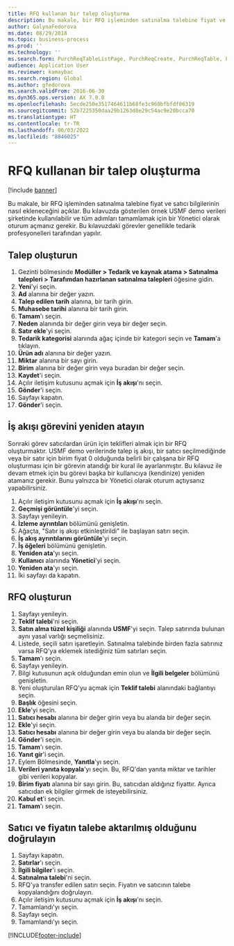 ```yaml
---
title: RFQ kullanan bir talep oluşturma
description: Bu makale, bir RFQ işleminden satınalma talebine fiyat ve satıcı bilgilerinin nasıl ekleneceğini açıklar.
author: GalynaFedorova
ms.date: 08/29/2018
ms.topic: business-process
ms.prod: ''
ms.technology: ''
ms.search.form: PurchReqTableListPage, PurchReqCreate, PurchReqTable, PurchReqLineRelatedDocuments, EcoResCategorySingleLookup, PurchReqWorkflowDropDialog, WorkflowSubmitDialog, WorkflowStatus, WorkflowWorkItemActionDialog, WorkflowUserListLookup, PurchReqCopyRFQ, SysDataAreaSelectLookup, PurchRFQCaseTable, PurchRFQEditLines, PurchRFQReplyTable, UnitOfMeasureLookup
audience: Application User
ms.reviewer: kamaybac
ms.search.region: Global
ms.author: gfedorova
ms.search.validFrom: 2016-06-30
ms.dyn365.ops.version: AX 7.0.0
ms.openlocfilehash: 5ecde250e3517464611b68fe3c960bfbfdf06319
ms.sourcegitcommit: 52b7225350daa29b1263d8e29c54ac9e20bcca70
ms.translationtype: HT
ms.contentlocale: tr-TR
ms.lasthandoff: 06/03/2022
ms.locfileid: "8846025"
---
```

# <a name="create-a-requisition-that-uses-an-rfq"></a>RFQ kullanan bir talep oluşturma

[!include [banner](../../includes/banner.md)]

Bu makale, bir RFQ işleminden satınalma talebine fiyat ve satıcı bilgilerinin nasıl ekleneceğini açıklar. Bu kılavuzda gösterilen örnek USMF demo verileri şirketinde kullanılabilir ve tüm adımları tamamlamak için bir Yönetici olarak oturum açmanız gerekir. Bu kılavuzdaki görevler genellikle tedarik profesyonelleri tarafından yapılır.


## <a name="create-a-requisition"></a>Talep oluşturun
1. Gezinti bölmesinde **Modüller > Tedarik ve kaynak atama > Satınalma talepleri > Tarafımdan hazırlanan satınalma talepleri** öğesine gidin.
2. **Yeni**'yi seçin.
3. **Ad** alanına bir değer yazın.
4. **Talep edilen tarih** alanına, bir tarih girin.
5. **Muhasebe tarihi** alanına bir tarih girin.
6. **Tamam**'ı seçin.
7. **Neden** alanında bir değer girin veya bir değer seçin.
8. **Satır ekle**'yi seçin.
9. **Tedarik kategorisi** alanında ağaç içinde bir kategori seçin ve **Tamam**'a tıklayın.
10. **Ürün adı** alanına bir değer yazın.
11. **Miktar** alanına bir sayı girin.
12. **Birim** alanına bir değer girin veya buradan bir değer seçin.
13. **Kaydet**'i seçin.
14. Açılır iletişim kutusunu açmak için **İş akışı**'nı seçin.
15. **Gönder**'i seçin.
16. Sayfayı kapatın.
17. **Gönder**'i seçin.

## <a name="reassign-a-workflow-task"></a>İş akışı görevini yeniden atayın
Sonraki görev satıcılardan ürün için teklifleri almak için bir RFQ oluşturmaktır. USMF demo verilerinde talep iş akışı, bir satıcı seçilmediğinde veya bir satır için birim fiyat 0 olduğunda belirli bir çalışana bir RFQ oluşturması için bir görevin atandığı bir kural ile ayarlanmıştır. Bu kılavuz ile devam etmek için bu görevi başka bir kullanıcıya (kendinize) yeniden atamanız gerekir. Bunu yalnızca bir Yönetici olarak oturum açtıysanız yapabilirsiniz.  

1. Açılır iletişim kutusunu açmak için **İş akışı**'nı seçin.
2. **Geçmişi görüntüle**'yi seçin.
3. Sayfayı yenileyin.
4. **İzleme ayrıntıları**  bölümünü genişletin.
5. Ağaçta, "Satır iş akışı etkinleştirildi" ile başlayan satırı seçin.
6. **İş akış ayrıntılarını görüntüle**'yi seçin.
7. **İş öğeleri**  bölümünü genişletin.
8. **Yeniden ata**'yı seçin.
9. **Kullanıcı** alanında **Yönetici**'yi seçin.
10. **Yeniden ata**'yı seçin.
11. İki sayfayı da kapatın.

## <a name="create-an-rfq"></a>RFQ oluşturun

1. Sayfayı yenileyin.
2. **Teklif talebi**'ni seçin.
3. **Satın alma tüzel kişiliği** alanında **USMF**'yi seçin. Talep satırında bulunan aynı yasal varlığı seçmelisiniz.  
4. Listede, seçili satırı işaretleyin. Satınalma talebinde birden fazla satırınız varsa RFQ'ya eklemek istediğiniz tüm satırları seçin.  
5. **Tamam**'ı seçin.
6. Sayfayı yenileyin.
7. Bilgi kutusunun açık olduğundan emin olun ve **İlgili belgeler** bölümünü genişletin.
8. Yeni oluşturulan RFQ'yu açmak için **Teklif talebi** alanındaki bağlantıyı seçin.
9. **Başlık** öğesini seçin.
10. **Ekle**'yi seçin.
11. **Satıcı hesabı** alanına bir değer girin veya bu alanda bir değer seçin.
12. **Ekle**'yi seçin.
13. **Satıcı hesabı** alanına bir değer girin veya bu alanda bir değer seçin.
14. **Gönder**'i seçin.
15. **Tamam**'ı seçin.
16. **Yanıt gir**'i seçin.
17. Eylem Bölmesinde, **Yanıtla**'yı seçin.
18. **Verileri yanıta kopyala**'yı seçin. Bu, RFQ'dan yanıta miktar ve tarihler gibi verileri kopyalar.  
19. **Birim fiyatı** alanına bir sayı girin. Bu, satıcıdan aldığınız fiyattır. Ayrıca satıcıdan ek bilgiler girmek de isteyebilirsiniz.  
20. **Kabul et**'i seçin.
21. **Tamam**'ı seçin.

## <a name="verify-that-vendor-and-price-have-been-transferred-to-the-requisition"></a>Satıcı ve fiyatın talebe aktarılmış olduğunu doğrulayın
1. Sayfayı kapatın.
2. **Satırlar**'ı seçin.
3. **İlgili bilgiler**'i seçin.
4. **Satınalma talebi**'ni seçin.
5. RFQ'ya transfer edilen satırı seçin. Fiyatın ve satıcının talebe kopyalandığını doğrulayın.  
6. Açılır iletişim kutusunu açmak için **İş akışı**'nı seçin.
7. Tamamlandı'yı seçin.
8. Sayfayı seçin.
9. Tamamlandı'yı seçin.



[!INCLUDE[footer-include](../../../includes/footer-banner.md)]